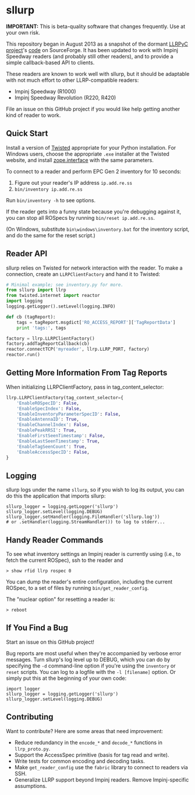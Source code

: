 # sllurp

**IMPORTANT:** This is beta-quality software that changes frequently.  Use at
your own risk.

This repository began in August 2013 as a snapshot of the dormant [LLRPyC
project][]'s [code][] on SourceForge.  It has been updated to work with Impinj
Speedway readers (and probably still other readers), and to provide a simple
callback-based API to clients.

These readers are known to work well with sllurp, but it should be adaptable
with not much effort to other LLRP-compatible readers:

 * Impinj Speedway (R1000)
 * Impinj Speedway Revolution (R220, R420)

File an issue on this GitHub project if you would like help getting another
kind of reader to work.

[LLRPyC project]: http://wiki.enneenne.com/index.php/LLRPyC
[code]: http://sourceforge.net/projects/llrpyc/

## Quick Start

Install a version of [Twisted][] appropriate for your Python installation.  For
Windows users, choose the appropriate `.exe` installer at the Twisted website,
and install [zope.interface][] with the same parameters.

To connect to a reader and perform EPC Gen 2 inventory for 10 seconds:

1. Figure out your reader's IP address `ip.add.re.ss`
2. `bin/inventory ip.add.re.ss`

Run `bin/inventory -h` to see options.

If the reader gets into a funny state because you're debugging against it, you
can stop all ROSpecs by running `bin/reset ip.add.re.ss`.

(On Windows, substitute `bin\windows\inventory.bat` for the inventory script,
and do the same for the reset script.)

[Twisted]: http://twistedmatrix.com/
[zope.interface]: https://pypi.python.org/pypi/zope.interface#download

## Reader API

sllurp relies on Twisted for network interaction with the reader.  To make a
connection, create an `LLRPClientFactory` and hand it to Twisted:

```python
# Minimal example; see inventory.py for more.
from sllurp import llrp
from twisted.internet import reactor
import logging
logging.getLogger().setLevel(logging.INFO)

def cb (tagReport):
    tags = tagReport.msgdict['RO_ACCESS_REPORT']['TagReportData']
    print 'tags:', tags

factory = llrp.LLRPClientFactory()
factory.addTagReportCallback(cb)
reactor.connectTCP('myreader', llrp.LLRP_PORT, factory)
reactor.run()
```

[Twisted]: http://twistedmatrix.com/

## Getting More Information From Tag Reports
When initializing LLRPClientFactory, pass in tag_content_selector:
```python
llrp.LLRPClientFactory(tag_content_selector={
    'EnableROSpecID': False,
    'EnableSpecIndex': False,
    'EnableInventoryParameterSpecID': False,
    'EnableAntennaID': True,
    'EnableChannelIndex': False,
    'EnablePeakRRSI': True,
    'EnableFirstSeenTimestamp': False,
    'EnableLastSeenTimestamp': True,
    'EnableTagSeenCount': True,
    'EnableAccessSpecID': False,
}

```

## Logging

sllurp logs under the name `sllurp`, so if you wish to log its output, you can
do this the application that imports sllurp:

    sllurp_logger = logging.getLogger('sllurp')
    sllurp_logger.setLevel(logging.DEBUG)
    sllurp_logger.setHandler(logging.FileHandler('sllurp.log'))
    # or .setHandler(logging.StreamHandler()) to log to stderr...

## Handy Reader Commands

To see what inventory settings an Impinj reader is currently using (i.e., to
fetch the current ROSpec), ssh to the reader and

    > show rfid llrp rospec 0

You can dump the reader's entire configuration, including the current ROSpec,
to a set of files by running `bin/get_reader_config`.

The "nuclear option" for resetting a reader is:

    > reboot

## If You Find a Bug

Start an issue on this GitHub project!

Bug reports are most useful when they're accompanied by verbose error messages.
Turn sllurp's log level up to DEBUG, which you can do by specifying the `-d`
command-line option if you're using the `inventory` or `reset` scripts.  You
can log to a logfile with the `-l [filename]` option.  Or simply put this at
the beginning of your own code:

    import logger
    sllurp_logger = logging.getLogger('sllurp')
    sllurp_logger.setLevel(logging.DEBUG)

## Contributing

Want to contribute?  Here are some areas that need improvement:

 * Reduce redundancy in the `encode_*` and `decode_*` functions in
   `llrp_proto.py`.
 * Support the AccessSpec primitive (basis for tag read and write).
 * Write tests for common encoding and decoding tasks.
 * Make `get_reader_config` use the `fabric` library to connect to readers via
   SSH.
 * Generalize LLRP support beyond Impinj readers.  Remove Impinj-specific
   assumptions.
